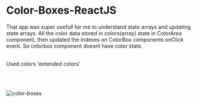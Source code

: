 # Color-Boxes-ReactJS

That app was super usefull for me to understand state arrays and updating state arrays. 
All the color data stored in colors(array) state in ColorArea component, then updated the indexes on ColorBox components onClick event.
So colorbox component doesnt have color state.

<br>
Used colors 'extended colors'

<br><br>
 
![color-boxes](https://user-images.githubusercontent.com/24496846/216852217-95a606f7-0ffe-4d18-ac55-9ac7f51161cc.gif)
